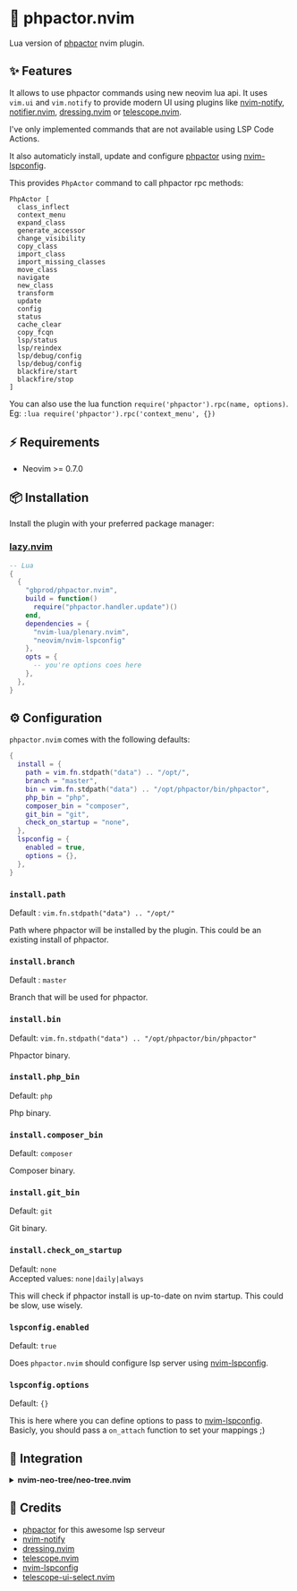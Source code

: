 # 🐘 phpactor.nvim

Lua version of [phpactor](https://github.com/phpactor/phpactor) nvim plugin.

## ✨ Features

It allows to use phpactor commands using new neovim lua api. It uses `vim.ui`
and `vim.notify` to provide modern UI using plugins like [nvim-notify](https://github.com/rcarriga/nvim-notify), [notifier.nvim](https://github.com/vigoux/notifier.nvim),
[dressing.nvim](https://github.com/stevearc/dressing.nvim) or [telescope.nvim](https://github.com/nvim-telescope/telescope.nvim).

I've only implemented commands that are not available using LSP Code Actions.

It also automaticly install, update and configure [phpactor](https://github.com/phpactor/phpactor)
using [nvim-lspconfig](https://github.com/neovim/nvim-lspconfig).

This provides `PhpActor` command to call phpactor rpc methods:

```
PhpActor [
  class_inflect
  context_menu
  expand_class
  generate_accessor
  change_visibility
  copy_class
  import_class
  import_missing_classes
  move_class
  navigate
  new_class
  transform
  update
  config
  status
  cache_clear
  copy_fcqn
  lsp/status
  lsp/reindex
  lsp/debug/config
  lsp/debug/config
  blackfire/start
  blackfire/stop
]
```

You can also use the lua function `require('phpactor').rpc(name, options)`.
Eg: `:lua require('phpactor').rpc('context_menu', {})`

## ⚡️ Requirements

- Neovim >= 0.7.0

## 📦 Installation

Install the plugin with your preferred package manager:

### [lazy.nvim](https://github.com/folke/lazy.nvim)

```lua
-- Lua
{
  {
    "gbprod/phpactor.nvim",
    build = function()
      require("phpactor.handler.update")()
    end,
    dependencies = {
      "nvim-lua/plenary.nvim",
      "neovim/nvim-lspconfig"
    },
    opts = {
      -- you're options coes here
    },
  },
}
```

## ⚙️ Configuration

`phpactor.nvim` comes with the following defaults:

```lua
{
  install = {
    path = vim.fn.stdpath("data") .. "/opt/",
    branch = "master",
    bin = vim.fn.stdpath("data") .. "/opt/phpactor/bin/phpactor",
    php_bin = "php",
    composer_bin = "composer",
    git_bin = "git",
    check_on_startup = "none",
  },
  lspconfig = {
    enabled = true,
    options = {},
  },
}
```

### `install.path`

Default : `vim.fn.stdpath("data") .. "/opt/"`

Path where phpactor will be installed by the plugin. This could be an existing
install of phpactor.

### `install.branch`

Default : `master`

Branch that will be used for phpactor.

### `install.bin`

Default: `vim.fn.stdpath("data") .. "/opt/phpactor/bin/phpactor"`

Phpactor binary.

### `install.php_bin`

Default: `php`

Php binary.

### `install.composer_bin`

Default: `composer`

Composer binary.

### `install.git_bin`

Default: `git`

Git binary.

### `install.check_on_startup`

Default: `none`  
Accepted values: `none|daily|always`

This will check if phpactor install is up-to-date on nvim startup. This could be
slow, use wisely.

### `lspconfig.enabled`

Default: `true`

Does `phpactor.nvim` should configure lsp server using [nvim-lspconfig](https://github.com/neovim/nvim-lspconfig/).

### `lspconfig.options`

Default: `{}`

This is here where you can define options to pass to [nvim-lspconfig](https://github.com/neovim/nvim-lspconfig/).
Basicly, you should pass a `on_attach` function to set your mappings ;)

## 🤝 Integration

<details>
<summary><b>nvim-neo-tree/neo-tree.nvim</b></summary>

This plugin works out-of-the-box with [nvim-neo-tree/neo-tree.nvim](https://github.com/nvim-neo-tree/neo-tree.nvim).
If you execute a `PhpActor navigate` command on a file/folder in neo-tree, it will use this file as source.

Eg. If you run `PhpActor new_class` in a neo-tree buffer, this will create a new class inside the folder you are in.

</details>

## 🎉 Credits

- [phpactor](https://github.com/phpactor/phpactor) for this awesome lsp serveur
- [nvim-notify](https://github.com/rcarriga/nvim-notify)
- [dressing.nvim](https://github.com/stevearc/dressing.nvim)
- [telescope.nvim](https://github.com/nvim-telescope/telescope.nvim)
- [nvim-lspconfig](https://github.com/neovim/nvim-lspconfig/)
- [telescope-ui-select.nvim](https://github.com/nvim-telescope/telescope-ui-select.nvim)
